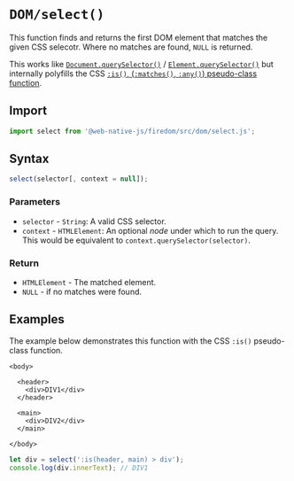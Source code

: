 # `DOM/select()`

This function finds and returns the first DOM element that matches the given CSS selecotr. Where no matches are found, `NULL` is returned.

This works like [`Document.querySelector()`](https://developer.mozilla.org/en-US/docs/Web/API/Document/querySelector) / [`Element.querySelector()`](https://developer.mozilla.org/en-US/docs/Web/API/Element/querySelector) but internally polyfills the CSS [`:is()`, \(`:matches()`, `:any()`\) pseudo-class function](https://developer.mozilla.org/en-US/docs/Web/API/CSS/:is).

## Import

```javascript
import select from '@web-native-js/firedom/src/dom/select.js';
```

## Syntax

```javascript
select(selector[, context = null]);
```

### Parameters

* `selector` - `String`: A valid CSS selector.
* `context` - `HTMLElement`: An optional _node_ under which to run the query. This would be equivalent to `context.querySelector(selector)`.

### Return

* `HTMLElement` - The matched element.
* `NULL` - if no matches were found.

## Examples

The example below demonstrates this function with the CSS `:is()` pseudo-class function.

```markup
<body>

  <header>
    <div>DIV1</div>
  </header>

  <main>
    <div>DIV2</div>
  </main>

</body>
```

```javascript
let div = select(':is(header, main) > div');
console.log(div.innerText); // DIV1
```

